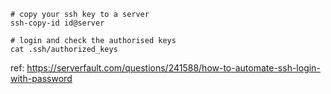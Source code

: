 


```
# copy your ssh key to a server
ssh-copy-id id@server

# login and check the authorised keys
cat .ssh/authorized_keys
```


ref: https://serverfault.com/questions/241588/how-to-automate-ssh-login-with-password
